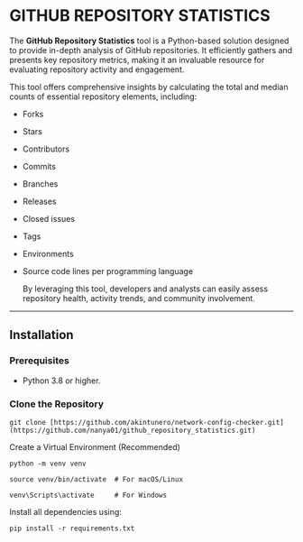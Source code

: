 # GITHUB REPOSITORY STATISTICS

The **GitHub Repository Statistics** tool is a Python-based solution designed to provide in-depth analysis of GitHub repositories. It efficiently gathers and presents key repository metrics, making it an invaluable resource for evaluating repository activity and engagement.

This tool offers comprehensive insights by calculating the total and median counts of essential repository elements, including:

- Forks
- Stars
- Contributors
- Commits
- Branches
- Releases
- Closed issues
- Tags
- Environments
- Source code lines per programming language

  By leveraging this tool, developers and analysts can easily assess repository health, activity trends, and community involvement. 

---

## Installation

### Prerequisites


- Python 3.8 or higher.

### Clone the Repository

```
git clone [https://github.com/akintunero/network-config-checker.git](https://github.com/nanya01/github_repository_statistics.git)
```

Create a Virtual Environment (Recommended)
```
python -m venv venv

source venv/bin/activate  # For macOS/Linux

venv\Scripts\activate     # For Windows
```

Install all dependencies using:

```
pip install -r requirements.txt
```


